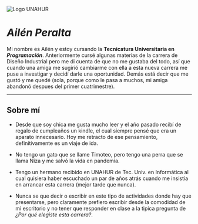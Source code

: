 ![Logo UNAHUR](./UNAHUR.png)

# *Ailén Peralta*

Mi nombre es Ailén y estoy cursando la **Tecnicatura Universitaria en *Programación***. Anteriormente cursé algunas materias de la carrera de Diseño Industrial pero me di cuenta de que no me gustaba del todo, así que cuando una amiga me sugirió cambiarme con ella a esta nueva carrera me puse a investigar y decidí darle una oportunidad. Demás está decir que me gustó y me quedé (sola, porque como le pasa a muchos, mi amiga abandonó despues del primer cuatrimestre). 

---

## Sobre mí

- Desde que soy chica me gusta mucho leer y el año pasado recibí de regalo de cumpleaños un kindle, el cual siempre pensé que era un aparato innecesario. Hoy me retracto de ese pensamiento, definitivamente es un viaje de ida.
  
- No tengo un gato que se llame Timoteo, pero tengo una perra que se llama Niza y me salvó la vida en pandemia.
  
- Tengo un hermano recibido en UNAHUR de Tec. Univ. en Informática al cual quisiera haber escuchado un par de años atrás cuando me insistía en arrancar esta carrera (mejor tarde que nunca).
  
- Nunca se que decir o escribir en este tipo de actividades donde hay que presentarse, pero claramente prefiero escribir desde la comodidad de mi escritorio y no tener que responder en clase a la tipica pregunta de *¿Por qué elegiste esta carrera?*.

